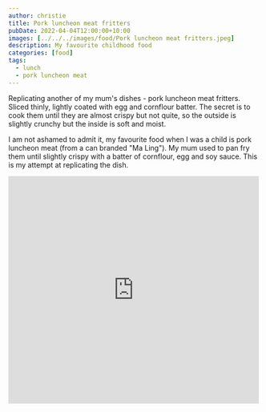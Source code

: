 ```yaml
---
author: christie
title: Pork luncheon meat fritters
pubDate: 2022-04-04T12:00:00+10:00
images: [../../../images/food/Pork luncheon meat fritters.jpeg]
description: My favourite childhood food
categories: [food]
tags:
  - lunch
  - pork luncheon meat
---
```


Replicating another of my mum's dishes - pork luncheon meat fritters. Sliced thinly, lightly coated with egg and cornflour batter. The secret is to cook them until they are almost crispy but not quite, so the outside is slightly crunchy but the inside is soft and moist.

I am not ashamed to admit it, my favourite food when I was a child is
pork luncheon meat (from a can branded "Ma Ling"). My mum used to pan fry them
until slightly crispy with a batter of cornflour, egg and soy sauce. This is
my attempt at replicating the dish.

<iframe src="https://www.facebook.com/plugins/post.php?href=https%3A%2F%2Fwww.facebook.com%2Fchris1.tham%2Fposts%2Fpfbid0x7NRKRy6qpmdrJ1tws278VwJPjxKVX4MK4MRsRfzj83Y8Jjp8HkDANXeys17ac5hl&show_text=true&width=500" width="500" height="454" style="border:none;overflow:hidden" scrolling="no" frameborder="0" allowfullscreen="true" allow="autoplay; clipboard-write; encrypted-media; picture-in-picture; web-share"></iframe>
